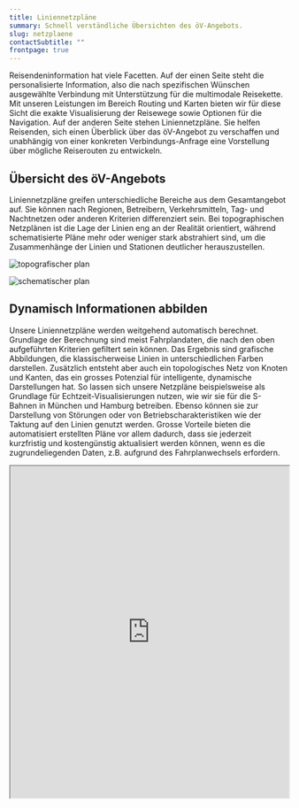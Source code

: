 ```yaml
---
title: Liniennetzpläne
summary: Schnell verständliche Übersichten des öV-Angebots.
slug: netzplaene
contactSubtitle: ""
frontpage: true
---
```

Reisendeninformation hat viele Facetten. Auf der einen Seite steht die personalisierte Information, also die nach spezifischen Wünschen ausgewählte Verbindung mit Unterstützung für die multimodale Reisekette. Mit unseren Leistungen im Bereich Routing und Karten bieten wir für diese Sicht die exakte Visualisierung der Reisewege sowie Optionen für die Navigation. Auf der anderen Seite stehen Liniennetzpläne. Sie helfen Reisenden, sich einen Überblick über das öV-Angebot zu verschaffen und unabhängig von einer konkreten Verbindungs-Anfrage eine Vorstellung über mögliche Reiserouten zu entwickeln.

## Übersicht des öV-Angebots

Liniennetzpläne greifen unterschiedliche Bereiche aus dem Gesamtangebot auf. Sie können nach Regionen, Betreibern, Verkehrsmitteln, Tag- und Nachtnetzen oder anderen Kriterien differenziert sein. Bei topographischen Netzplänen ist die Lage der Linien eng an der Realität orientiert, während schematisierte Pläne mehr oder weniger stark abstrahiert sind, um die Zusammenhänge der Linien und Stationen deutlicher herauszustellen.

![topografischer plan ](/images/solution/network-plans/schemtaischer_plan_freiburg.png "topografischer plan")

![schematischer plan](/images/solution/network-plans/topografischer_plan_freiburg.png "schematischer plan")

## Dynamisch Informationen abbilden

Unsere Liniennetzpläne werden weitgehend automatisch berechnet. Grundlage der Berechnung sind meist Fahrplandaten, die nach den oben aufgeführten Kriterien gefiltert sein können. Das Ergebnis sind grafische Abbildungen, die klassischerweise Linien in unterschiedlichen Farben darstellen. 
Zusätzlich entsteht aber auch ein topologisches Netz von Knoten und Kanten, das ein grosses Potenzial für intelligente, dynamische Darstellungen hat. So lassen sich unsere Netzpläne beispielsweise als Grundlage für Echtzeit-Visualisierungen nutzen, wie wir sie für die S-Bahnen in München und Hamburg betreiben. Ebenso können sie zur Darstellung von Störungen oder von Betriebscharakteristiken wie der Taktung auf den Linien genutzt werden. 
Grosse Vorteile bieten die automatisiert erstellten Pläne vor allem dadurch, dass sie jederzeit kurzfristig und kostengünstig aktualisiert werden können, wenn es die zugrundeliegenden Daten, z.B. aufgrund des Fahrplanwechsels erfordern.

<iframe src="https://tralis.dev.sbahnm.geops.de/?mode=schematic&x=1336795&y=6128480&z=11" width="100%" height="600" title="Tralis Livemap" class="hidden lg:block border-gray-lighter border-2"></iframe>